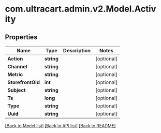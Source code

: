 
# com.ultracart.admin.v2.Model.Activity

## Properties

Name | Type | Description | Notes
------------ | ------------- | ------------- | -------------
**Action** | **string** |  | [optional] 
**Channel** | **string** |  | [optional] 
**Metric** | **string** |  | [optional] 
**StorefrontOid** | **int** |  | [optional] 
**Subject** | **string** |  | [optional] 
**Ts** | **long** |  | [optional] 
**Type** | **string** |  | [optional] 
**Uuid** | **string** |  | [optional] 

[[Back to Model list]](../README.md#documentation-for-models)
[[Back to API list]](../README.md#documentation-for-api-endpoints)
[[Back to README]](../README.md)

